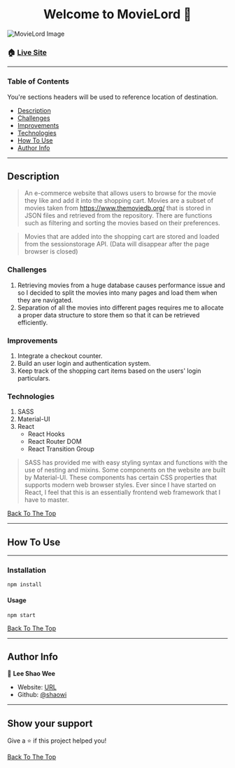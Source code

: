 <h1 align="center" id="top">Welcome to MovieLord 👋</h1>

![MovieLord Image](https://i.ibb.co/6sWYwZZ/movielord.png)

### 🏠 [Live Site](https://movielord.netlify.app/)

---

### Table of Contents

You're sections headers will be used to reference location of destination.

- [Description](#description)
- [Challenges](#challenges)
- [Improvements](#improvements)
- [Technologies](#technologies)
- [How To Use](#how-to-use)
- [Author Info](#author-info)

---

## Description

> An e-commerce website that allows users to browse for the movie they like and add it into the shopping cart. Movies are a subset of movies taken from https://www.themoviedb.org/ that is stored in JSON files and retrieved from the repository. There are functions such as filtering and sorting the movies based on their preferences.

> Movies that are added into the shopping cart are stored and loaded from the sessionstorage API. (Data will disappear after the page browser is closed)

### Challenges

1. Retrieving movies from a huge database causes performance issue and so I decided to split the movies into many pages and load them when they are navigated.
2. Separation of all the movies into different pages requires me to allocate a proper data structure to store them so that it can be retrieved efficiently.

### Improvements

1. Integrate a checkout counter.
2. Build an user login and authentication system.
3. Keep track of the shopping cart items based on the users' login particulars.

### Technologies

1. SASS
2. Material-UI
3. React
   - React Hooks
   - React Router DOM
   - React Transition Group

> SASS has provided me with easy styling syntax and functions with the use of nesting and mixins.
> Some components on the website are built by Material-UI. These components has certain CSS properties that supports modern web browser styles.
> Ever since I have started on React, I feel that this is an essentially frontend web framework that I have to master.

[Back To The Top](#top)

---

## How To Use

---

### Installation

```code
npm install
```

#### Usage

```code
npm start
```

[Back To The Top](#top)

---

## Author Info

👤 **Lee Shao Wee**

- Website: [URL](https://leeshaowee.netlify.app/)
- Github: [@shaowi](https://github.com/shaowi)

---

## Show your support

Give a ⭐️ if this project helped you!

[Back To The Top](#top)
